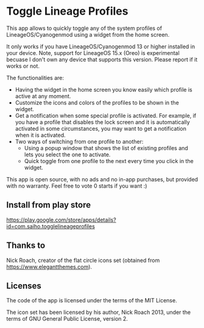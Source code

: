 # Toggle Lineage Profiles

This app allows to quickly toggle any of the system profiles of LineageOS/Cyanogenmod using a widget from the home screen.

It only works if you have LineageOS/Cyanogenmod 13 or higher installed in your device.
Note, support for LineageOS 15.x (Oreo) is experimental becuase I don't own any device that supports this version. Please report if it works or not.

The functionalities are:

* Having the widget in the home screen you know easily which profile is active at any moment.
* Customize the icons and colors of the profiles to be shown in the widget.
* Get a notification when some special profile is activated. For example, if you have a profile that disables the lock screen and it is automatically activated in some circumstances, you may want to get a notification when it is activated.
* Two ways of switching from one profile to another:
  * Using a popup window that shows the list of existing profiles and lets you select the one to activate.
  * Quick toggle from one profile to the next every time you click in the widget.

This app is open source, with no ads and no in-app purchases, but provided with no warranty. Feel free to vote 0 starts if you want :)


## Install from play store

https://play.google.com/store/apps/details?id=com.saiho.togglelineageprofiles


## Thanks to

Nick Roach, creator of the flat circle icons set (obtained from https://www.elegantthemes.com).

## Licenses

The code of the app is licensed under the terms of the MIT License.

The icon set has been licensed by his author, Nick Roach 2013, under the terms of GNU General Public License, version 2.

